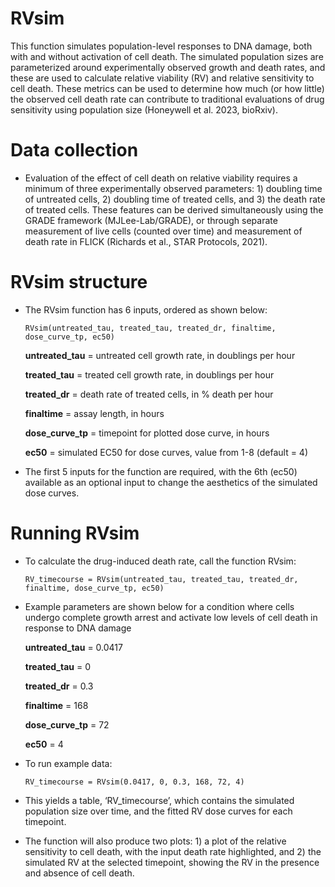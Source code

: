 # RVsim
This function simulates population-level responses to DNA damage, both with and without activation of cell death. The simulated population sizes are parameterized around experimentally observed growth and death rates, and these are used to calculate relative viability (RV) and relative sensitivity to cell death. These metrics can be used to determine how much (or how little) the observed cell death rate can contribute to traditional evaluations of drug sensitivity using population size (Honeywell et al. 2023, bioRxiv).

# Data collection
* Evaluation of the effect of cell death on relative viability requires a minimum of three experimentally observed parameters: 1) doubling time of untreated cells, 2) doubling time of treated cells, and 3) the death rate of treated cells. These features can be derived simultaneously using the GRADE framework (MJLee-Lab/GRADE), or through separate measurement of live cells (counted over time) and measurement of death rate in FLICK (Richards et al., STAR Protocols, 2021).

# RVsim structure
* The RVsim function has 6 inputs, ordered as shown below:

      RVsim(untreated_tau, treated_tau, treated_dr, finaltime, dose_curve_tp, ec50)

    **untreated_tau** = untreated cell growth rate, in doublings per hour
    
    **treated_tau** = treated cell growth rate, in doublings per hour
    
    **treated_dr** = death rate of treated cells, in % death per hour
    
    **finaltime** = assay length, in hours
    
    **dose_curve_tp** = timepoint for plotted dose curve, in hours
    
    **ec50** = simulated EC50 for dose curves, value from 1-8 (default = 4)
    

* The first 5 inputs for the function are required, with the 6th (ec50) available as an optional input to change the aesthetics of the simulated dose curves.

# Running RVsim
* To calculate the drug-induced death rate, call the function RVsim:

      RV_timecourse = RVsim(untreated_tau, treated_tau, treated_dr, finaltime, dose_curve_tp, ec50)

* Example parameters are shown below for a condition where cells undergo complete growth arrest and activate low levels of cell death in response to DNA damage

    **untreated_tau** = 0.0417
    
    **treated_tau** = 0
    
    **treated_dr** = 0.3
    
    **finaltime** = 168
    
    **dose_curve_tp** = 72
    
    **ec50** = 4
    

* To run example data:

      RV_timecourse = RVsim(0.0417, 0, 0.3, 168, 72, 4)

* This yields a table, ‘RV_timecourse’, which contains the simulated population size over time, and the fitted RV dose curves for each timepoint. 

* The function will also produce two plots: 1) a plot of the relative sensitivity to cell death, with the input death rate highlighted, and 2) the simulated RV at the selected timepoint, showing the RV in the presence and absence of cell death.
